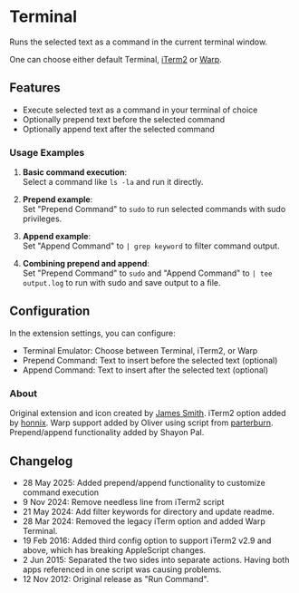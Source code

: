 # Terminal

Runs the selected text as a command in the current terminal window.

One can choose either default Terminal, [iTerm2](https://iterm2.com/) or [Warp](https://www.warp.dev/).

## Features

- Execute selected text as a command in your terminal of choice
- Optionally prepend text before the selected command
- Optionally append text after the selected command

### Usage Examples

1. **Basic command execution**:  
   Select a command like `ls -la` and run it directly.

2. **Prepend example**:  
   Set "Prepend Command" to `sudo` to run selected commands with sudo privileges.

3. **Append example**:  
   Set "Append Command" to `| grep keyword` to filter command output.

4. **Combining prepend and append**:  
   Set "Prepend Command" to `sudo` and "Append Command" to `| tee output.log` to run with sudo and save output to a file.

## Configuration

In the extension settings, you can configure:
- Terminal Emulator: Choose between Terminal, iTerm2, or Warp
- Prepend Command: Text to insert before the selected text (optional)
- Append Command: Text to insert after the selected text (optional)

### About

Original extension and icon created by [James Smith](https://twitter.com/smithjw/status/244757999665700864). iTerm2 option added by [honnix](https://github.com/honnix). Warp support added by Oliver using script from [parterburn](https://gist.github.com/parterburn/e832b9090ee35eb830529de8bd978b82). Prepend/append functionality added by Shayon Pal.

## Changelog

- 28 May 2025: Added prepend/append functionality to customize command execution
- 9 Nov 2024: Remove needless line from iTerm2 script
- 21 May 2024: Add filter keywords for directory and update readme.
- 28 Mar 2024: Removed the legacy iTerm option and added Warp Terminal.
- 19 Feb 2016: Added third config option to support iTerm2 v2.9 and above, which has breaking AppleScript changes.
- 2 Jun 2015: Separated the two sides into separate actions. Having both apps referenced in one script was causing problems.
- 12 Nov 2012: Original release as "Run Command".
